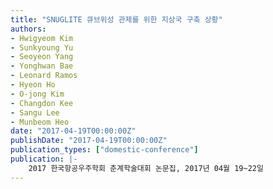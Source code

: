 ```yaml
---
title: "SNUGLITE 큐브위성 관제를 위한 지상국 구축 상황"
authors:
- Hwigyeom Kim
- Sunkyoung Yu
- Seoyeon Yang
- Yonghwan Bae
- Leonard Ramos
- Hyeon Ho
- O-jong Kim
- Changdon Kee
- Sangu Lee
- Munbeom Heo
date: "2017-04-19T00:00:00Z"
publishDate: "2017-04-19T00:00:00Z"
publication_types: ["domestic-conference"]
publication: |-
    2017 한국항공우주학회 춘계학술대회 논문집, 2017년 04월 19~22일
---
```

